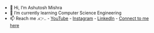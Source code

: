 - 👋 Hi, I’m Ashutosh Mishra
- 🌱 I’m currently learning Computer Science Engineering
- 📫 Reach me .👉..
          - [YouTube](https://www.youtube.com/c/SimplifiedLearner) 
          - [Instagram](https://www.instagram.com/ashu_mishra1526/) 
          - [LinkedIn](http://www.linkedin.com/in/ashutosh-mishra-7a39b91a5)
          - [Connect to me here](https://linktr.ee/simplified_learner)

<!---
Ashutosh-PMishra/Ashutosh-PMishra is a ✨ special ✨ repository because its `README.md` (this file) appears on your GitHub profile.
You can click the Preview link to take a look at your changes.
--->
